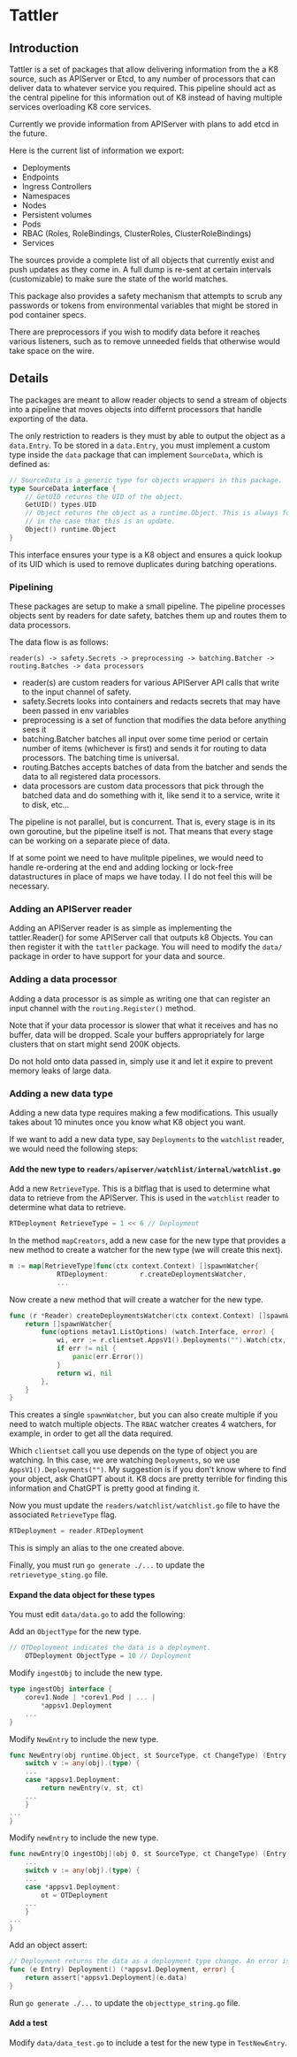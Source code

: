 # Tattler

## Introduction

Tattler is a set of packages that allow delivering information from the a K8 source, such as APIServer or Etcd, to any number of processors that can deliver data to whatever service you required. This pipeline should act as the central pipeline for this information out of K8 instead of having multiple services overloading K8 core services.

Currently we provide information from APIServer with plans to add etcd in the future.

Here is the current list of information we export:

- Deployments
- Endpoints
- Ingress Controllers
- Namespaces
- Nodes
- Persistent volumes
- Pods
- RBAC (Roles, RoleBindings, ClusterRoles, ClusterRoleBindings)
- Services

The sources provide a complete list of all objects that currently exist and push updates as they come in. A full dump is re-sent at certain intervals (customizable) to make sure the state of the world matches.

This package also provides a safety mechanism that attempts to scrub any passwords or tokens from environmental variables that might be stored in pod container specs.

There are preprocessors if you wish to modify data before it reaches various listeners, such as to remove unneeded fields that otherwise would take space on the wire.

## Details

The packages are meant to allow reader objects to send a stream of objects into a pipeline that moves objects into differnt processors that handle exporting of the data.

The only restriction to readers is they must by able to output the object as a `data.Entry`. To be stored in a `data.Entry`, you must implement a custom type inside the `data` package that can implement `SourceData`, which is defined as:

```go
// SourceData is a generic type for objects wrappers in this package.
type SourceData interface {
	// GetUID returns the UID of the object.
	GetUID() types.UID
	// Object returns the object as a runtime.Object. This is always for the latest change,
	// in the case that this is an update.
	Object() runtime.Object
}
```
This interface ensures your type is a K8 object and ensures a quick lookup of its UID which is used to remove duplicates during batching operations.

### Pipelining

These packages are setup to make a small pipeline. The pipeline processes objects sent by readers for date safety, batches them up and routes them to data processors.

The data flow is as follows:

```
reader(s) -> safety.Secrets -> preprocessing -> batching.Batcher -> routing.Batches -> data processors
```

- reader(s) are custom readers for various APIServer API calls that write to the input channel of safety.
- safety.Secrets looks into containers and redacts secrets that may have been passed in env variables
- preprocessing is a set of function that modifies the data before anything sees it
- batching.Batcher batches all input over some time period or certain number of items (whichever is first) and sends it for routing to data processors. The batching time is universal.
- routing.Batches accepts batches of data from the batcher and sends the data to all registered data processors.
- data processors are custom data processors that pick through the batched data and do something with it, like send it to a service, write it to disk, etc...

The pipeline is not parallel, but is concurrent. That is, every stage is in its own goroutine, but the pipeline itself is not. That means that every stage can be working on a separate piece of data.

If at some point we need to have mulitple pipelines, we would need to handle re-ordering at the end and adding locking or lock-free datastructures in place of maps we have today.  I I do not feel this will be necessary.

### Adding an APIServer reader

Adding an APIServer reader is as simple as implementing the tattler.Reader() for some APIServer call that outputs k8 Objects. You can then register it with the `tattler` package. You will need to modify the `data/` package in order to have support for your data and source.

### Adding a data processor

Adding a data processor is as simple as writing one that can register an input channel with the `routing.Register()` method.

Note that if your data processor is slower that what it receives and has no buffer, data will be dropped. Scale your buffers appropriately for large clusters that on start might send 200K objects.

Do not hold onto data passed in, simply use it and let it expire to prevent memory leaks of large data.

### Adding a new data type

Adding a new data type requires making a few modifications. This usually takes about 10 minutes once you know what K8 object you want.

If we want to add a new data type, say `Deployments` to the `watchlist` reader, we would need the following steps:

#### Add the new type to `readers/apiserver/watchlist/internal/watchlist.go`

Add a new `RetrieveType`. This is a bitflag that is used to determine what data to retrieve from the APIServer. This is used in the `watchlist` reader to determine what data to retrieve.

```go
RTDeployment RetrieveType = 1 << 6 // Deployment
```

In the method `mapCreators`, add a new case for the new type that provides a new method to create a watcher for the new type (we will create this next).

```go
m := map[RetrieveType]func(ctx context.Context) []spawnWatcher{
			RTDeployment:        r.createDeploymentsWatcher,
			...
```

Now create a new method that will create a watcher for the new type.

```go
func (r *Reader) createDeploymentsWatcher(ctx context.Context) []spawnWatcher {
	return []spawnWatcher{
		func(options metav1.ListOptions) (watch.Interface, error) {
			wi, err := r.clientset.AppsV1().Deployments("").Watch(ctx, options)
			if err != nil {
				panic(err.Error())
			}
			return wi, nil
		},
	}
}
```

This creates a single `spawnWatcher`, but you can also create multiple if you need to watch multiple objects. The `RBAC` watcher creates 4 watchers, for example, in order to get all the data required.

Which `clientset` call you use depends on the type of object you are watching. In this case, we are watching `Deployments`, so we use `AppsV1().Deployments("")`. My suggestion is if you don't know where to find your object, ask ChatGPT about it. K8 docs are pretty terrible for finding this information and ChatGPT is pretty good at finding it.

Now you must update the `readers/watchlist/watchlist.go` file to have the associated `RetrieveType` flag.

```go
RTDeployment = reader.RTDeployment
```
This is simply an alias to the one created above.

Finally, you must run `go generate ./...` to update the `retrievetype_sting.go` file.

#### Expand the data object for these types

You must edit `data/data.go` to add the following:

Add an `ObjectType` for the new type.

```go
// OTDeployment indicates the data is a deployment.
	OTDeployment ObjectType = 10 // Deployment
```

Modify `ingestObj` to include the new type.

```go
type ingestObj interface {
	corev1.Node | *corev1.Pod | ... |
		*appsv1.Deployment
	...
}
```

Modify `NewEntry` to include the new type.

```go
func NewEntry(obj runtime.Object, st SourceType, ct ChangeType) (Entry, error) {
	switch v := any(obj).(type) {
	...
	case *appsv1.Deployment:
		return newEntry(v, st, ct)
	...
	}
...
}
```

Modify `newEntry` to include the new type.

```go
func newEntry[O ingestObj](obj O, st SourceType, ct ChangeType) (Entry, error) {
	...
	switch v := any(obj).(type) {
	...
	case *appsv1.Deployment:
		ot = OTDeployment
	...
	}
...
}
```

Add an object assert:

```go
// Deployment returns the data as a deployment type change. An error is returned if the type is not Deployment.
func (e Entry) Deployment() (*appsv1.Deployment, error) {
	return assert[*appsv1.Deployment](e.data)
}
```

Run `go generate ./...` to update the `objecttype_string.go` file.

#### Add a test

Modify `data/data_test.go` to include a test for the new type in `TestNewEntry`.
